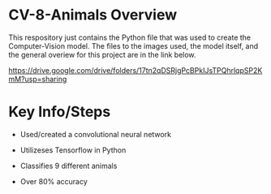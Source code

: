 # CV-8-Animals Overview

This respository just contains the Python file that was used to create the Computer-Vision model. 
The files to the images used, the model itself, and the general overiew for this project are in the link below.

https://drive.google.com/drive/folders/17tn2qDSRjgPcBPkIJsTPQhrlqpSP2KmM?usp=sharing


# Key Info/Steps
- Used/created a convolutional neural network 

- Utilizeses Tensorflow in Python

- Classifies 9 different animals

- Over 80% accuracy  

